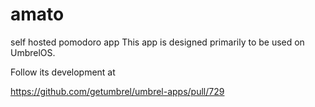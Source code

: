 # amato
self hosted pomodoro app
This app is designed primarily to be used on UmbrelOS.

Follow its development at 

https://github.com/getumbrel/umbrel-apps/pull/729
